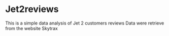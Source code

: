 # Jet2reviews
This is a simple data analysis of Jet 2 customers reviews
Data were retrieve from the website Skytrax
